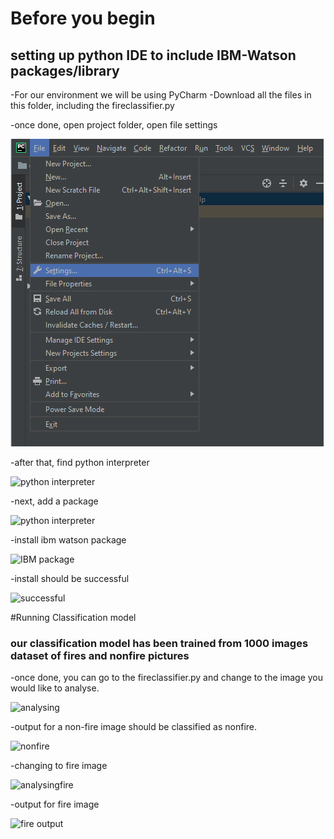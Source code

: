 # Before you begin
## setting up python IDE to include IBM-Watson packages/library
-For our environment we will be using PyCharm
-Download all the files in this folder, including the fireclassifier.py

-once done, open project folder, open file settings

![file settings](./fireclassfierMD/filesetting.PNG)

-after that, find python interpreter

![python interpreter](projectinterpreter.PNG)

-next, add a package

![python interpreter](projectinterpreteradd.png)

-install ibm watson package

![IBM package](watsonpackages.PNG)

-install should be successful

![successful](shouldsayinstallsuccessfuly.PNG)

#Running Classification model
### our classification model has been trained from 1000 images dataset of fires and nonfire pictures

-once done, you can go to the fireclassifier.py and change to the image you would like to analyse.

![analysing](inked.jpg)

-output for a non-fire image should be classified as nonfire.

![nonfire](output.PNG)

-changing to fire image

![analysingfire](classifyingFire.PNG)

-output for fire image

![fire output](fire1output.PNG)
